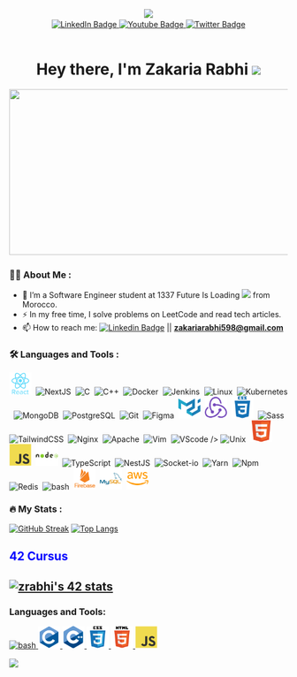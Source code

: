 <div id="header" align="center">
  <img src="https://media1.giphy.com/media/3kPDmoWdBpQPNhCnUG/giphy.gif?cid=ecf05e476pmd1w01mitri6x1ln1g01pmhtbbnwnahx4ig05b&ep=v1_gifs_related&rid=giphy.gif&ct=s" width="300" hieght="200"/>
  <div id="badges">
    <a href="https://www.linkedin.com/in/zakaria-rabhi-a3b5aa228/">
      <img src="https://img.shields.io/badge/LinkedIn-blue?style=for-the-badge&logo=linkedin&logoColor=white" alt="LinkedIn Badge"/>
    </a>
    <a href="your-youtube-URL">
      <img src="https://img.shields.io/badge/YouTube-red?style=for-the-badge&logo=youtube&logoColor=white" alt="Youtube Badge"/>
    </a>
    <a href="your-twitter-URL">
      <img src="https://img.shields.io/badge/Twitter-blue?style=for-the-badge&logo=twitter&logoColor=white" alt="Twitter Badge"/>
    </a>
  </div>
  <img src="https://komarev.com/ghpvc/?username=zrabhi&style=flat-square&color=blue" alt=""/>
  <h1>
  Hey there, I'm Zakaria Rabhi
  <img src="https://media.giphy.com/media/hvRJCLFzcasrR4ia7z/giphy.gif" width="30px"/>
</h1>
<div align="center">
  <img src="https://media4.giphy.com/media/JpLVqOg8xTY3EmoYF7/giphy.gif" width="600" height="300"/>
</div>
</div>


### :man_technologist: About Me :
- 🔭 I’m a Software Engineer student at 1337 Future Is Loading <img src="https://media.giphy.com/media/WUlplcMpOCEmTGBtBW/giphy.gif" width="30"> from Morocco.
- :zap: In my free time, I solve problems on LeetCode and read tech articles.
- :mailbox: How to reach me: [![Linkedin Badge](https://img.shields.io/badge/LinkedIn-blue?style=for-the-badge&logo=linkedin&logoColor=white)](https://www.linkedin.com/in/zakaria-rabhi-a3b5aa228/) || **zakariarabhi598@gmail.com**

### :hammer_and_wrench: Languages and Tools :
<div>
  
  <img src="https://github.com/devicons/devicon/blob/master/icons/react/react-original-wordmark.svg" title="ReactJS" alt="ReactJS" width="40" height="40"/>&nbsp;
  <img src="https://cdn.jsdelivr.net/gh/devicons/devicon/icons/nextjs/nextjs-original-wordmark.svg" title="NextJS" alt="NextJS" width="40" height="40"/>&nbsp;
  <img src="https://cdn.jsdelivr.net/gh/devicons/devicon/icons/c/c-original.svg"  alt="C" title="C" width="40" height="40"/>&nbsp;
  <img src="https://cdn.jsdelivr.net/gh/devicons/devicon/icons/cplusplus/cplusplus-original.svg" alt="C++" title="C++" width="40" height="40"/>&nbsp;
  <img src="https://cdn.jsdelivr.net/gh/devicons/devicon/icons/docker/docker-original-wordmark.svg" alt="Docker" title="Docker" width="40" height="40"/>&nbsp;
  <img src="https://cdn.jsdelivr.net/gh/devicons/devicon/icons/jenkins/jenkins-original.svg" alt="Jenkins" title="Jenkins" width="40" height="40"/>&nbsp;
  <img src="https://cdn.jsdelivr.net/gh/devicons/devicon/icons/linux/linux-original.svg" alt="Linux" title="Linux" width="40" height="40"/>&nbsp;
  <img src="https://cdn.jsdelivr.net/gh/devicons/devicon/icons/kubernetes/kubernetes-plain.svg" alt="Kubernetes" title="Kubernetes" width="40" height="40"/>&nbsp;
  <img src="https://cdn.jsdelivr.net/gh/devicons/devicon/icons/mongodb/mongodb-original-wordmark.svg"  alt="MongoDB" title="MongoDB" width="40" height="40" />&nbsp;
  <img src="https://cdn.jsdelivr.net/gh/devicons/devicon/icons/postgresql/postgresql-original.svg" alt="PostgreSQL" title="PostgreSQL" width="40" height="40" />&nbsp;
  <img src="https://cdn.jsdelivr.net/gh/devicons/devicon/icons/git/git-original-wordmark.svg" alt="Git" title="Git" width="40" height="40"/>&nbsp;
  <img src="https://cdn.jsdelivr.net/gh/devicons/devicon/icons/figma/figma-original.svg" alt="Figma" title="Figma" width="40" height="40"/>&nbsp;
  <img src="https://github.com/devicons/devicon/blob/master/icons/materialui/materialui-original.svg" title="Material UI" alt="Material UI" width="40" height="40"/>&nbsp;
  <img src="https://github.com/devicons/devicon/blob/master/icons/redux/redux-original.svg" title="Redux" alt="Redux " width="40" height="40"/>&nbsp;
  <img src="https://github.com/devicons/devicon/blob/master/icons/css3/css3-plain-wordmark.svg"  title="CSS3" alt="CSS" width="40" height="40"/>&nbsp;
  <img src="https://cdn.jsdelivr.net/gh/devicons/devicon/icons/sass/sass-original.svg" title="Sass" alt="Sass" width="40" height="40"/>&nbsp;
  <img src="https://cdn.jsdelivr.net/gh/devicons/devicon/icons/tailwindcss/tailwindcss-original-wordmark.svg" title="TilwindCSS" alt="TailwindCSS" width="40" height="40"/>&nbsp;
  <img src="https://cdn.jsdelivr.net/gh/devicons/devicon/icons/nginx/nginx-original.svg" title="Nginx" alt="Nginx" width="40" height="40"/>&nbsp;
  <img src="https://cdn.jsdelivr.net/gh/devicons/devicon/icons/apache/apache-original-wordmark.svg" title="Apache" alt="Apache" width="40" height="40"/>&nbsp;
  <img src="https://cdn.jsdelivr.net/gh/devicons/devicon/icons/vim/vim-original.svg" title="Vim" alt="Vim" width="40" height="40"/>&nbsp;
  <img src="https://cdn.jsdelivr.net/gh/devicons/devicon/icons/vscode/vscode-original-wordmark.svg" title="VScode" alt="VScode" width="40" height="40"/>&nbsp;/>
  <img src="https://cdn.jsdelivr.net/gh/devicons/devicon/icons/unix/unix-original.svg" title="Unix" alt="Unix" width="40" height="40"/>&nbsp;
  <img src="https://github.com/devicons/devicon/blob/master/icons/html5/html5-original.svg" title="HTML5" alt="HTML" width="40" height="40"/>&nbsp;
  <img src="https://github.com/devicons/devicon/blob/master/icons/javascript/javascript-original.svg" title="JavaScript" alt="JavaScript" width="40" height="40"/>&nbsp;
  <img src="https://github.com/devicons/devicon/blob/master/icons/nodejs/nodejs-original-wordmark.svg" title="NodeJS" alt="NodeJS" width="40" height="40"/>&nbsp;
  <img src="https://cdn.jsdelivr.net/gh/devicons/devicon/icons/typescript/typescript-original.svg" title="TypeScript" alt="TypeScript" width="40" height="40"/>&nbsp;
  <img src="https://cdn.jsdelivr.net/gh/devicons/devicon/icons/nestjs/nestjs-plain.svg" alt="NestJS" title="NestJS" width="40" height="40"/>&nbsp;
  <img src="https://cdn.jsdelivr.net/gh/devicons/devicon/icons/socketio/socketio-original.svg" alt="Socket-io" title="Socket-io" width="40" height="40"/>&nbsp;
  <img src="https://cdn.jsdelivr.net/gh/devicons/devicon/icons/yarn/yarn-original-wordmark.svg" alt="Yarn" title="Yarn" width="40" height="40"/>&nbsp;
  <img src="https://cdn.jsdelivr.net/gh/devicons/devicon/icons/npm/npm-original-wordmark.svg" alt="Npm" title="Npm" width="40" height="40"/>&nbsp;
   <img src="https://cdn.jsdelivr.net/gh/devicons/devicon/icons/redis/redis-original.svg" alt="Redis" title="Redis" width="40" height="40"/>&nbsp;
   <img src="https://cdn.jsdelivr.net/gh/devicons/devicon/icons/bash/bash-original.svg" alt="bash" title="bash" width="40" height="40"/>&nbsp;
  <img src="https://github.com/devicons/devicon/blob/master/icons/firebase/firebase-plain-wordmark.svg" title="Firebase" alt="Firebase" width="40" height="40"/>&nbsp;
  <img src="https://github.com/devicons/devicon/blob/master/icons/mysql/mysql-original-wordmark.svg" title="MySQL"  alt="MySQL" width="40" height="40"/>&nbsp;
  <img src="https://github.com/devicons/devicon/blob/master/icons/amazonwebservices/amazonwebservices-plain-wordmark.svg" title="AWS" alt="AWS" width="40" height="40"/>&nbsp;
</div>

### :fire: My Stats :
  [![GitHub Streak](http://github-readme-streak-stats.herokuapp.com?user=zrabhi&theme=dark&hide_border=true&exclude_days=Sun%2CMon%2CTue%2CWed%2CThu%2CFri%2CSat)](https://git.io/streak-stats)
  [![Top Langs](https://github-readme-stats.vercel.app/api/top-langs/?zrabhi&layout=compact&theme=vision-friendly-dark)](https://github.com/anuraghazra/github-readme-stats)
<br>
<div class="item">
<h2 style="color: blue" > 42 Cursus <h2>
 <a href="https://github.com/oakoudad/badge42"><img src="https://badge.mediaplus.ma/binary/zrabhi"  style="margin-right: auto; margin-left: auto; "alt="zrabhi's 42 stats"/></a>
</div>
<h3 align="left">Languages and Tools:</h3>
<p align="left"> <a href="https://www.gnu.org/software/bash/" target="_blank"> <img src="https://www.vectorlogo.zone/logos/gnu_bash/gnu_bash-icon.svg" alt="bash" width="40" height="40"/> </a> <a href="https://www.cprogramming.com/" target="_blank"> <img src="https://raw.githubusercontent.com/devicons/devicon/master/icons/c/c-original.svg" alt="c" width="40" height="40"/> </a> <a href="https://www.w3schools.com/cpp/" target="_blank"> <img src="https://raw.githubusercontent.com/devicons/devicon/master/icons/cplusplus/cplusplus-original.svg" alt="cplusplus" width="40" height="40"/> </a> <a href="https://www.w3schools.com/css/" target="_blank"> <img src="https://raw.githubusercontent.com/devicons/devicon/master/icons/css3/css3-original-wordmark.svg" alt="css3" width="40" height="40"/> </a> <a href="https://www.w3.org/html/" target="_blank"> <img src="https://raw.githubusercontent.com/devicons/devicon/master/icons/html5/html5-original-wordmark.svg" alt="html5" width="40" height="40"/> </a> <a href="https://developer.mozilla.org/en-US/docs/Web/JavaScript" target="_blank"> <img src="https://raw.githubusercontent.com/devicons/devicon/master/icons/javascript/javascript-original.svg" alt="javascript" width="40" height="40"/> </a> </p>
<a href="https://github.com/zrabhi">
  <img align="center" src="https://github-readme-stats.vercel.app/api/top-langs/?username=zrabhi&theme=dark" />
</a>
<br>

